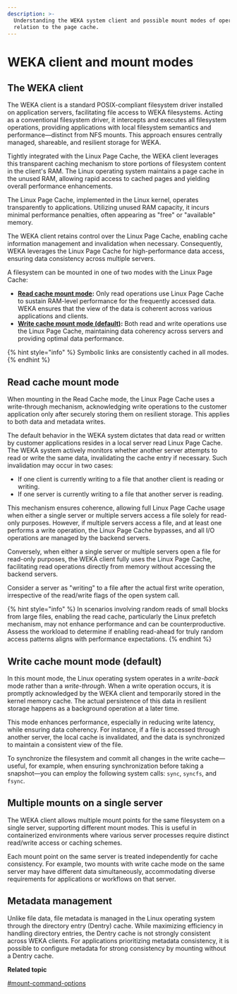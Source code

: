 ```yaml
---
description: >-
  Understanding the WEKA system client and possible mount modes of operation in
  relation to the page cache.
---
```


# WEKA client and mount modes

## The WEKA client

The WEKA client is a standard POSIX-compliant filesystem driver installed on application servers, facilitating file access to WEKA filesystems. Acting as a conventional filesystem driver, it intercepts and executes all filesystem operations, providing applications with local filesystem semantics and performance—distinct from NFS mounts. This approach ensures centrally managed, shareable, and resilient storage for WEKA.

Tightly integrated with the Linux Page Cache, the WEKA client leverages this transparent caching mechanism to store portions of filesystem content in the client's RAM. The Linux operating system maintains a page cache in the unused RAM, allowing rapid access to cached pages and yielding overall performance enhancements.

The Linux Page Cache, implemented in the Linux kernel, operates transparently to applications. Utilizing unused RAM capacity, it incurs minimal performance penalties, often appearing as "free" or "available" memory.

The WEKA client retains control over the Linux Page Cache, enabling cache information management and invalidation when necessary. Consequently, WEKA leverages the Linux Page Cache for high-performance data access, ensuring data consistency across multiple servers.

A filesystem can be mounted in one of two modes with the Linux Page Cache:

* [**Read cache mount mode**](weka-client-and-mount-modes.md#read-cache-mount-mode)**:** Only read operations use Linux Page Cache to sustain RAM-level performance for the frequently accessed data. WEKA ensures that the view of the data is coherent across various applications and clients.
* [**Write cache mount mode (default)**](weka-client-and-mount-modes.md#write-cache-mount-mode-default)**:** Both read and write operations use the Linux Page Cache, maintaining data coherency across servers and providing optimal data performance.

{% hint style="info" %}
Symbolic links are consistently cached in all modes.
{% endhint %}

## **R**ead cache mount mode

When mounting in the Read Cache mode, the Linux Page Cache uses a write-through mechanism, acknowledging write operations to the customer application only after securely storing them on resilient storage. This applies to both data and metadata writes.

The default behavior in the WEKA system dictates that data read or written by customer applications resides in a local server read Linux Page Cache. The WEKA system actively monitors whether another server attempts to read or write the same data, invalidating the cache entry if necessary. Such invalidation may occur in two cases:

* If one client is currently writing to a file that another client is reading or writing.
* If one server is currently writing to a file that another server is reading.

This mechanism ensures coherence, allowing full Linux Page Cache usage when either a single server or multiple servers access a file solely for read-only purposes. However, if multiple servers access a file, and at least one performs a write operation, the Linux Page Cache bypasses, and all I/O operations are managed by the backend servers.

Conversely, when either a single server or multiple servers open a file for read-only purposes, the WEKA client fully uses the Linux Page Cache, facilitating read operations directly from memory without accessing the backend servers.

Consider a server as "writing" to a file after the actual first write operation, irrespective of the read/write flags of the open system call.

{% hint style="info" %}
In scenarios involving random reads of small blocks from large files, enabling the read cache, particularly the Linux prefetch mechanism, may not enhance performance and can be counterproductive. Assess the workload to determine if enabling read-ahead for truly random access patterns aligns with performance expectations.
{% endhint %}

## Write cache mount mode (default)

In this mount mode, the Linux operating system operates in a _write-back_ mode rather than a _write-through_. When a write operation occurs, it is promptly acknowledged by the WEKA client and temporarily stored in the kernel memory cache. The actual persistence of this data in resilient storage happens as a background operation at a later time.

This mode enhances performance, especially in reducing write latency, while ensuring data coherency. For instance, if a file is accessed through another server, the local cache is invalidated, and the data is synchronized to maintain a consistent view of the file.

To synchronize the filesystem and commit all changes in the write cache—useful, for example, when ensuring synchronization before taking a snapshot—you can employ the following system calls: `sync`, `syncfs`, and `fsync`.

## Multiple mounts on a single server

The WEKA client allows multiple mount points for the same filesystem on a single server, supporting different mount modes. This is useful in containerized environments where various server processes require distinct read/write access or caching schemes.

Each mount point on the same server is treated independently for cache consistency. For example, two mounts with write cache mode on the same server may have different data simultaneously, accommodating diverse requirements for applications or workflows on that server.

## Metadata management

Unlike file data, file metadata is managed in the Linux operating system through the directory entry (Dentry) cache. While maximizing efficiency in handling directory entries, the Dentry cache is not strongly consistent across WEKA clients. For applications prioritizing metadata consistency, it is possible to configure metadata for strong consistency by mounting without a Dentry cache.

**Related topic**

[#mount-command-options](../fs/mounting-filesystems/#mount-command-options "mention")
